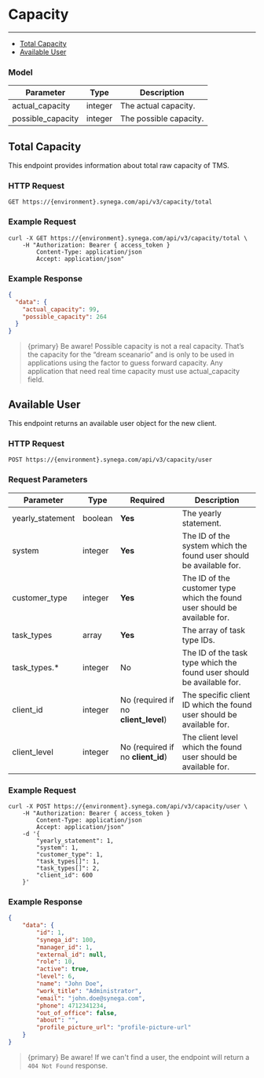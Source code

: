 # Capacity

---

- [Total Capacity](#total_capacity)
- [Available User](#available_user)

### Model

Parameter | Type | Description
--------- | ---- | -----------
actual_capacity | integer | The actual capacity.
possible_capacity | integer | The possible capacity.

<a name="total_capacity"></a>
## Total Capacity

This endpoint provides information about total raw capacity of TMS.

### HTTP Request

`GET https://{environment}.synega.com/api/v3/capacity/total`

### Example Request

```shell
curl -X GET https://{environment}.synega.com/api/v3/capacity/total \
    -H "Authorization: Bearer { access_token }
        Content-Type: application/json
        Accept: application/json"
```

### Example Response

```json
{
  "data": {
    "actual_capacity": 99,
    "possible_capacity": 264
  }
}
```

> {primary} Be aware! Possible capacity is not a real capacity. That’s the capacity for the “dream sceanario” and is only to be used in applications using the factor to guess forward capacity. Any application that need real time capacity must use actual_capacity field.

<a name="available_user"></a>
## Available User

This endpoint returns an available user object for the new client.

### HTTP Request

`POST https://{environment}.synega.com/api/v3/capacity/user`

### Request Parameters

Parameter | Type | Required | Description
--------- | ---- | -------- | -----------
yearly_statement | boolean | **Yes** | The yearly statement.
system | integer | **Yes** | The ID of the system which the found user should be available for.
customer_type | integer | **Yes** | The ID of the customer type which the found user should be available for.
task_types | array | **Yes** | The array of task type IDs.
task_types.* | integer | No | The ID of the task type which the found user should be available for.
client_id | integer | No (required if no **client_level**) | The specific client ID which the found user should be available for.
client_level | integer | No (required if no **client_id**) | The client level which the found user should be available for.

### Example Request

```shell
curl -X POST https://{environment}.synega.com/api/v3/capacity/user \
    -H "Authorization: Bearer { access_token }
        Content-Type: application/json
        Accept: application/json"
    -d '{
        "yearly_statement": 1,
        "system": 1,
        "customer_type": 1,
        "task_types[]": 1,
        "task_types[]": 2,
        "client_id": 600
    }'
```

### Example Response

```json
{
    "data": {
        "id": 1,
        "synega_id": 100,
        "manager_id": 1,
        "external_id": null,
        "role": 10,
        "active": true,
        "level": 6,
        "name": "John Doe",
        "work_title": "Administrator",
        "email": "john.doe@synega.com",
        "phone": 4712341234,
        "out_of_office": false,
        "about": "",
        "profile_picture_url": "profile-picture-url"
    }
}
```

> {primary} Be aware! If we can't find a user, the endpoint will return a `404 Not Found` response.
